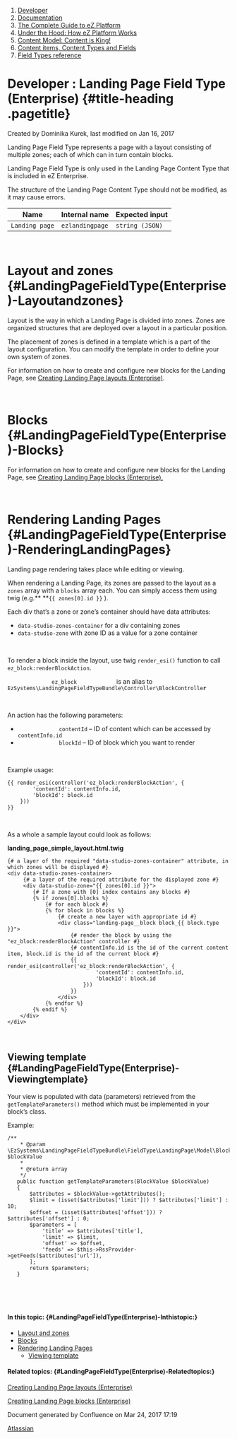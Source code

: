 1.  <span>[Developer](index.html)</span>
2.  <span>[Documentation](Documentation_31429504.html)</span>
3.  <span>[The Complete Guide to eZ
    Platform](The-Complete-Guide-to-eZ-Platform_31429526.html)</span>
4.  <span>[Under the Hood: How eZ Platform Works](31429659.html)</span>
5.  <span>[Content Model: Content is King!](31429709.html)</span>
6.  <span>[Content items, Content Types and
    Fields](31430275.html)</span>
7.  <span>[Field Types
    reference](Field-Types-reference_31430495.html)</span>

<span id="title-text"> Developer : Landing Page Field Type (Enterprise) </span> {#title-heading .pagetitle}
===============================================================================

Created by <span class="author"> Dominika Kurek</span>, last modified on
Jan 16, 2017

Landing Page Field Type represents a page with a layout consisting of
multiple zones; each of which can in turn contain blocks.

<span
class="aui-icon aui-icon-small aui-iconfont-warning confluence-information-macro-icon"></span>
Landing Page Field Type is only used in the Landing Page Content Type
that is included in eZ Enterprise.

The structure of the Landing Page Content Type should not be modified,
as it may cause errors.

| Name           | Internal name   | Expected input  |
|----------------|-----------------|-----------------|
| `Landing page` | `ezlandingpage` | `string (JSON)` |

 

Layout and zones {#LandingPageFieldType(Enterprise)-Layoutandzones}
================

Layout is the way in which a Landing Page is divided into zones. <span
class="DEF"><span class="DEF">Zones are organized structures that are
deployed over a layout in a particular position</span></span>.

The placement of zones is defined in a template which is a part of the
layout configuration. You can modify the template in order to define
your own system of zones.

For information on how to create and configure new blocks for the
Landing Page, see [Creating Landing Page layouts
(Enterprise)](31430259.html).

 

Blocks {#LandingPageFieldType(Enterprise)-Blocks}
======

For information on how to create and configure new blocks for the
Landing Page, see [Creating Landing Page blocks
(Enterprise).](31430614.html)

 

Rendering Landing Pages {#LandingPageFieldType(Enterprise)-RenderingLandingPages}
=======================

<span lang="en">Landing page rendering takes place while editing or
viewing.</span>

When rendering a Landing Page, its zones are passed to the layout as a
`zones` array with a `blocks` array each. You can simply access them
using twig (e.g.** **`{{ zones[0].id }}` ).

<span
class="aui-icon aui-icon-small aui-iconfont-info confluence-information-macro-icon"></span>
Each div that’s a zone or zone’s container should have data attributes:

-   `data-studio-zones-container` for a div containing zones
-   `data-studio-zone` with zone ID as a value for a zone container

 

To render a block inside the layout, use twig `render_esi()` function to
call `           ez_block:renderBlockAction`.

<span
class="aui-icon aui-icon-small aui-iconfont-info confluence-information-macro-icon"></span>
`               ez_block             ` is an alias to
`EzSystems\LandingPageFieldTypeBundle\Controller\BlockControlle`**`r`**

 

An action has the following parameters:

-   `             contentId` – ID of content which can be accessed by
    `             contentInfo.id           `
-   `             blockId` – ID of block which you want to render

 

Example usage:

~~~~ brush:
{{ render_esi(controller('ez_block:renderBlockAction', {
        'contentId': contentInfo.id,
        'blockId': block.id
    })) 
}}
~~~~

 

As a whole a sample layout could look as follows:

**landing\_page\_simple\_layout.html.twig**

~~~~ brush:
{# a layer of the required "data-studio-zones-container" attribute, in which zones will be displayed #}
<div data-studio-zones-container>
     {# a layer of the required attribute for the displayed zone #}
     <div data-studio-zone="{{ zones[0].id }}">                                     
        {# If a zone with [0] index contains any blocks #}
        {% if zones[0].blocks %}                                                    
            {# for each block #}
            {% for block in blocks %}                                               
                {# create a new layer with appropriate id #}
                <div class="landing-page__block block_{{ block.type }}">            
                    {# render the block by using the "ez_block:renderBlockAction" controller #}   
                    {# contentInfo.id is the id of the current content item, block.id is the id of the current block #}
                    {{ render_esi(controller('ez_block:renderBlockAction', {        
                            'contentId': contentInfo.id,                            
                            'blockId': block.id                                     
                        })) 
                    }}
                </div>
            {% endfor %}
        {% endif %}
    </div>
</div>
~~~~

 

Viewing template {#LandingPageFieldType(Enterprise)-Viewingtemplate}
----------------

Your view is populated with data (parameters) retrieved from the
`getTemplateParameters()` method which must be implemented in your
block’s class.

Example:

~~~~ brush:
/**
    * @param \EzSystems\LandingPageFieldTypeBundle\FieldType\LandingPage\Model\BlockValue $blockValue
    *
    * @return array
    */
   public function getTemplateParameters(BlockValue $blockValue)
   {
       $attributes = $blockValue->getAttributes();
       $limit = (isset($attributes['limit'])) ? $attributes['limit'] : 10;
       $offset = (isset($attributes['offset'])) ? $attributes['offset'] : 0;
       $parameters = [
           'title' => $attributes['title'],
           'limit' => $limit,
           'offset' => $offset,
           'feeds' => $this->RssProvider->getFeeds($attributes['url']),
       ];
       return $parameters;
   }
~~~~

 

 

#### In this topic: {#LandingPageFieldType(Enterprise)-Inthistopic:}

-   [Layout and zones](#LandingPageFieldType(Enterprise)-Layoutandzones)
-   [Blocks](#LandingPageFieldType(Enterprise)-Blocks)
-   [Rendering Landing
    Pages](#LandingPageFieldType(Enterprise)-RenderingLandingPages)
    -   [Viewing
        template](#LandingPageFieldType(Enterprise)-Viewingtemplate)

  
#### Related topics: {#LandingPageFieldType(Enterprise)-Relatedtopics:}

[Creating Landing Page layouts (Enterprise)](31430259.html)

[Creating Landing Page blocks (Enterprise)](31430614.html)

Document generated by Confluence on Mar 24, 2017 17:19

[Atlassian](http://www.atlassian.com/)


